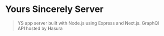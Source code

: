 # Yours Sincerely Server

> YS app server built with Node.js using Express and Next.js. GraphQl API hosted by Hasura
